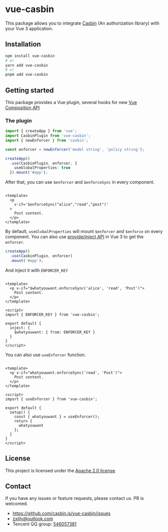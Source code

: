 # vue-casbin

This package allows you to integrate [Casbin](https://github.com/casbin/node-casbin) (An authorization library) with
your Vue 3 application.

## Installation

```bash
npm install vue-casbin
# or
yarn add vue-casbin
# or
pnpm add vue-casbin
```

## Getting started

This package provides a Vue plugin, several hooks for
new [Vue Composition API](https://v3.vuejs.org/guide/composition-api-introduction.html)

### The plugin

```typescript
import { createApp } from 'vue';
import CasbinPlugin from 'vue-casbin';
import { newEnforcer } from 'casbin';

const enforcer = newEnforcer('model string', 'policy string');

createApp()
  .use(CasbinPlugin, enforcer, {
    useGlobalProperties: true
  }).mount('#app');
```

After that, you can use `$enforcer` and `$enforceSync` in every component.

```vue

<template>
  <p
    v-if='$enforceSync("alice","read","post")'
  >
    Post content.
  </p>
</template>
```

By default, `useGlobalProperties` will mount `$enforcer` and `$enforce` on every component. You can also
use [provide/inject API](https://v3.vuejs.org/guide/component-provide-inject.html) in Vue 3 to get the `enforcer`.

```typescript
createApp()
  .use(CasbinPlugin, enforcer)
  .mount('#app');
```

And inject it with `ENFORCER_KEY`

```vue

<template>
  <p v-if="$whatyouwant.enforceSync('alice', 'read', 'Post')">
    Post content.
  </p>
</template>

<script>
import { ENFORCER_KEY } from 'vue-casbin';

export default {
  inject: {
    $whatyouwant: { from: ENFORCER_KEY }
  }
}
</script>
```

You can also use `useEnforcer` function.

```vue

<template>
  <p v-if="whatyouwant.enforceSync('read', 'Post')">
    Post content.
  </p>
</template>

<script>
import { useEnforcer } from 'vue-casbin';

export default {
  setup() {
    const { whatyouwant } = useEnforcer();
    return {
      whatyouwant
    };
  }
}
</script>
```

## License

This project is licensed under the [Apache 2.0 license](LICENSE).

## Contact

If you have any issues or feature requests, please contact us. PR is welcomed.

- https://github.com/casbin.js/vue-casbin/issues
- zxilly@outlook.com
- Tencent QQ
  group: [546057381](//shang.qq.com/wpa/qunwpa?idkey=8ac8b91fc97ace3d383d0035f7aa06f7d670fd8e8d4837347354a31c18fac885)
